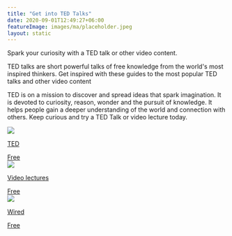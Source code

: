 ```yaml
---
title: "Get into TED Talks"
date: 2020-09-01T12:49:27+06:00
featureImage: images/ma/placeholder.jpeg
layout: static
---
```


Spark your curiosity with a TED talk or other video content.

TED talks are short powerful talks of free knowledge from the world's most inspired thinkers. Get inspired with these guides to the most popular TED talks and other video content

TED is on a mission to discover and spread ideas that spark imagination. It is devoted to curiosity, reason, wonder and the pursuit of knowledge. It helps people gain a deeper understanding of the world and connection with others. Keep curious and try a TED Talk or video lecture today.

<a class="ma-link" href="https://www.ted.com/talks?sort=popular"><div class="ma-card ma-card-Learning"><div class="ma-icon"><img src ="/images/icon-check.png"/></div><div class="ma-name"><p>TED</p></div><div class="ma-paid-text"><span>Free</span></div></div></a><a class="ma-link" href="http://videolectures.net/Top/"><div class="ma-card ma-card-Learning"><div class="ma-icon"><img src ="/images/icon-check.png"/></div><div class="ma-name"><p>Video lectures</p></div><div class="ma-paid-text"><span>Free</span></div></div></a><a class="ma-link" href="https://www.wired.co.uk/article/best-podcasts"><div class="ma-card ma-card-Learning"><div class="ma-icon"><img src ="/images/icon-check.png"/></div><div class="ma-name"><p>Wired</p></div><div class="ma-paid-text"><span>Free</span></div></div></a>  

<br/><br/>






